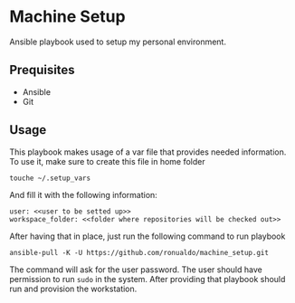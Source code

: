 # Machine Setup

Ansible playbook used to setup my personal environment.

## Prequisites
- Ansible
- Git

## Usage

This playbook makes usage of a var file that provides needed
information. To use it, make sure to create this file in home
folder

```
touche ~/.setup_vars
```

And fill it with the following information:

```
user: <<user to be setted up>>
workspace_folder: <<folder where repositories will be checked out>>
```

After having that in place, just run the following command to
run playbook

```
ansible-pull -K -U https://github.com/ronualdo/machine_setup.git
```

The command will ask for the user password. The user should have
permission to run `sudo` in the system. After providing that
playbook should run and provision the workstation.
